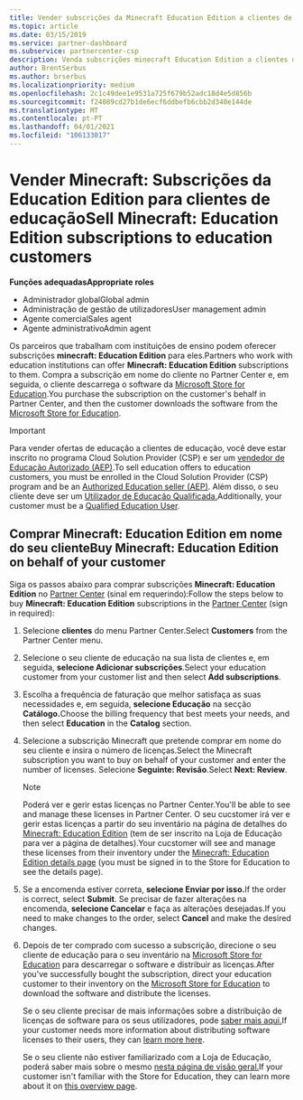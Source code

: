 ```yaml
---
title: Vender subscrições da Minecraft Education Edition a clientes de educação
ms.topic: article
ms.date: 03/15/2019
ms.service: partner-dashboard
ms.subservice: partnercenter-csp
description: Venda subscrições minecraft Education Edition a clientes de educação qualificada que podem depois descarregá-las da Microsoft Education Store.
author: BrentSerbus
ms.author: brserbus
ms.localizationpriority: medium
ms.openlocfilehash: 2c1c49dee1e9531a725f679b52adc18d4e5d856b
ms.sourcegitcommit: f24089cd27b1de6ecf6ddbefb6cbb2d340e144de
ms.translationtype: MT
ms.contentlocale: pt-PT
ms.lasthandoff: 04/01/2021
ms.locfileid: "106133017"
---
```

# <a name="sell-minecraft-education-edition-subscriptions-to-education-customers"></a><span data-ttu-id="37c28-103">Vender Minecraft: Subscrições da Education Edition para clientes de educação</span><span class="sxs-lookup"><span data-stu-id="37c28-103">Sell Minecraft: Education Edition subscriptions to education customers</span></span>

<span data-ttu-id="37c28-104">**Funções adequadas**</span><span class="sxs-lookup"><span data-stu-id="37c28-104">**Appropriate roles**</span></span>

- <span data-ttu-id="37c28-105">Administrador global</span><span class="sxs-lookup"><span data-stu-id="37c28-105">Global admin</span></span>
- <span data-ttu-id="37c28-106">Administração de gestão de utilizadores</span><span class="sxs-lookup"><span data-stu-id="37c28-106">User management admin</span></span>
- <span data-ttu-id="37c28-107">Agente comercial</span><span class="sxs-lookup"><span data-stu-id="37c28-107">Sales agent</span></span>
- <span data-ttu-id="37c28-108">Agente administrativo</span><span class="sxs-lookup"><span data-stu-id="37c28-108">Admin agent</span></span>

<span data-ttu-id="37c28-109">Os parceiros que trabalham com instituições de ensino podem oferecer subscrições **minecraft: Education Edition** para eles.</span><span class="sxs-lookup"><span data-stu-id="37c28-109">Partners who work with education institutions can offer **Minecraft: Education Edition** subscriptions to them.</span></span> <span data-ttu-id="37c28-110">Compra a subscrição em nome do cliente no Partner Center e, em seguida, o cliente descarrega o software da [Microsoft Store for Education](https://educationstore.microsoft.com).</span><span class="sxs-lookup"><span data-stu-id="37c28-110">You purchase the subscription on the customer's behalf in Partner Center, and then the customer downloads the software from the [Microsoft Store for Education](https://educationstore.microsoft.com).</span></span> 

>[!IMPORTANT]
><span data-ttu-id="37c28-111">Para vender ofertas de educação a clientes de educação, você deve estar inscrito no programa Cloud Solution Provider (CSP) e ser um [vendedor de Educação Autorizado (AEP)](https://www.mepn.com).</span><span class="sxs-lookup"><span data-stu-id="37c28-111">To sell education offers to education customers, you must be enrolled in the Cloud Solution Provider (CSP) program and be an [Authorized Education seller (AEP)](https://www.mepn.com).</span></span> <span data-ttu-id="37c28-112">Além disso, o seu cliente deve ser um [Utilizador de Educação Qualificada.](https://www.microsoftvolumelicensing.com/DocumentSearch.aspx?Mode=3&DocumentTypeId=7)</span><span class="sxs-lookup"><span data-stu-id="37c28-112">Additionally, your customer must be a [Qualified Education User](https://www.microsoftvolumelicensing.com/DocumentSearch.aspx?Mode=3&DocumentTypeId=7).</span></span>  

 
## <a name="buy-minecraft-education-edition-on-behalf-of-your-customer"></a><span data-ttu-id="37c28-113">Comprar **Minecraft: Education Edition** em nome do seu cliente</span><span class="sxs-lookup"><span data-stu-id="37c28-113">Buy **Minecraft: Education Edition** on behalf of your customer</span></span>

<span data-ttu-id="37c28-114">Siga os passos abaixo para comprar subscrições **Minecraft: Education Edition** no [Partner Center](https://partnercenter.microsoft.com/pcv/dashboard/overview
) (sinal em requerindo):</span><span class="sxs-lookup"><span data-stu-id="37c28-114">Follow the steps below to buy **Minecraft: Education Edition** subscriptions in the [Partner Center](https://partnercenter.microsoft.com/pcv/dashboard/overview
) (sign in required):</span></span>

  1.  <span data-ttu-id="37c28-115">Selecione **clientes** do menu Partner Center.</span><span class="sxs-lookup"><span data-stu-id="37c28-115">Select **Customers** from the Partner Center menu.</span></span>
  
  2.  <span data-ttu-id="37c28-116">Selecione o seu cliente de educação na sua lista de clientes e, em seguida, **selecione Adicionar subscrições**.</span><span class="sxs-lookup"><span data-stu-id="37c28-116">Select your education customer from your customer list and then select **Add subscriptions**.</span></span>
  
  3.  <span data-ttu-id="37c28-117">Escolha a frequência de faturação que melhor satisfaça as suas necessidades e, em seguida, **selecione Educação** na secção **Catálogo.**</span><span class="sxs-lookup"><span data-stu-id="37c28-117">Choose the billing frequency that best meets your needs, and then select **Education** in the **Catalog** section.</span></span>

  4.  <span data-ttu-id="37c28-118">Selecione a subscrição Minecraft que pretende comprar em nome do seu cliente e insira o número de licenças.</span><span class="sxs-lookup"><span data-stu-id="37c28-118">Select the Minecraft subscription you want to buy on behalf of your customer and enter the number of licenses.</span></span> <span data-ttu-id="37c28-119">Selecione **Seguinte: Revisão**.</span><span class="sxs-lookup"><span data-stu-id="37c28-119">Select **Next: Review**.</span></span>

      >[!NOTE]
      ><span data-ttu-id="37c28-120">Poderá ver e gerir estas licenças no Partner Center.</span><span class="sxs-lookup"><span data-stu-id="37c28-120">You'll be able to see and manage these licenses in Partner Center.</span></span> <span data-ttu-id="37c28-121">O seu cucstomer irá ver e gerir estas licenças a partir do seu inventário na página de detalhes do [Minecraft: Education Edition](https://educationstore.microsoft.com/store/details/minecraft-education-edition/9nblggh4r2r6) (tem de ser inscrito na Loja de Educação para ver a página de detalhes).</span><span class="sxs-lookup"><span data-stu-id="37c28-121">Your cucstomer will see and manage these licenses from their inventory under the [Minecraft: Education Edition details page](https://educationstore.microsoft.com/store/details/minecraft-education-edition/9nblggh4r2r6) (you must be signed in to the Store for Education to see the details page).</span></span> 

  5.  <span data-ttu-id="37c28-122">Se a encomenda estiver correta, **selecione Enviar por isso.**</span><span class="sxs-lookup"><span data-stu-id="37c28-122">If the order is correct, select **Submit**.</span></span> <span data-ttu-id="37c28-123">Se precisar de fazer alterações na encomenda, **selecione Cancelar** e faça as alterações desejadas.</span><span class="sxs-lookup"><span data-stu-id="37c28-123">If you need to make changes to the order, select **Cancel** and make the desired changes.</span></span>   

  6.  <span data-ttu-id="37c28-124">Depois de ter comprado com sucesso a subscrição, direcione o seu cliente de educação para o seu inventário na [Microsoft Store for Education](https://educationstore.microsoft.com) para descarregar o software e distribuir as licenças.</span><span class="sxs-lookup"><span data-stu-id="37c28-124">After you've successfully bought the subscription, direct your education customer to their inventory on the [Microsoft Store for Education](https://educationstore.microsoft.com) to download the software and distribute the licenses.</span></span>

      <span data-ttu-id="37c28-125">Se o seu cliente precisar de mais informações sobre a distribuição de licenças de software para os seus utilizadores, pode [saber mais aqui.](/education/windows/school-get-minecraft#distribute-minecraft)</span><span class="sxs-lookup"><span data-stu-id="37c28-125">If your customer needs more information about distributing software licenses to their users, they can [learn more here](/education/windows/school-get-minecraft#distribute-minecraft).</span></span>  
  
      <span data-ttu-id="37c28-126">Se o seu cliente não estiver familiarizado com a Loja de Educação, poderá saber mais sobre o mesmo [nesta página de visão geral.](/microsoft-store/windows-store-for-business-overview)</span><span class="sxs-lookup"><span data-stu-id="37c28-126">If your customer isn't familiar with the Store for Education, they can learn more about it on [this overview page](/microsoft-store/windows-store-for-business-overview).</span></span>  

